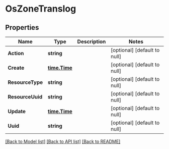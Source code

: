 # OsZoneTranslog

## Properties
Name | Type | Description | Notes
------------ | ------------- | ------------- | -------------
**Action** | **string** |  | [optional] [default to null]
**Create** | [**time.Time**](time.Time.md) |  | [optional] [default to null]
**ResourceType** | **string** |  | [optional] [default to null]
**ResourceUuid** | **string** |  | [optional] [default to null]
**Update** | [**time.Time**](time.Time.md) |  | [optional] [default to null]
**Uuid** | **string** |  | [optional] [default to null]

[[Back to Model list]](../README.md#documentation-for-models) [[Back to API list]](../README.md#documentation-for-api-endpoints) [[Back to README]](../README.md)



